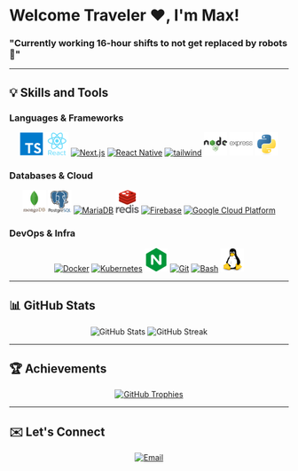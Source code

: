 # Welcome Traveler ❤️, I'm Max!

###  "Currently working 16-hour shifts to not get replaced by robots 🤖"

---

## 💡 Skills and Tools

### Languages & Frameworks

<p align="center">
  <a href="https://www.typescriptlang.org/" target="_blank"><img src="https://raw.githubusercontent.com/devicons/devicon/master/icons/typescript/typescript-original.svg" alt="TypeScript" width="42" height="42"/></a>
  <a href="https://reactjs.org/" target="_blank"><img src="https://raw.githubusercontent.com/devicons/devicon/master/icons/react/react-original-wordmark.svg" alt="React" width="42" height="42"/></a>
  <a href="https://nextjs.org/" target="_blank"><img src="https://cdn.worldvectorlogo.com/logos/nextjs-2.svg" alt="Next.js" width="42" height="42"/></a>
  <a href="https://reactnative.dev/" target="_blank"><img src="https://reactnative.dev/img/header_logo.svg" alt="React Native" width="42" height="42"/></a>
  <a target="_blank" href="https://www.vectorlogo.zone/logos/tailwindcss/tailwindcss-icon.svg" style="display: inline-block;"><img src="https://www.vectorlogo.zone/logos/tailwindcss/tailwindcss-icon.svg" alt="tailwind" width="42" height="42" /></a>
  <a href="https://nodejs.org/" target="_blank"><img src="https://raw.githubusercontent.com/devicons/devicon/master/icons/nodejs/nodejs-original-wordmark.svg" alt="Node.js" width="42" height="42"/></a>
  <a href="https://expressjs.com/" target="_blank"><img src="https://raw.githubusercontent.com/devicons/devicon/master/icons/express/express-original-wordmark.svg" alt="Express.js" width="42" height="42"/></a>
  <a href="https://www.python.org/" target="_blank"><img src="https://raw.githubusercontent.com/devicons/devicon/master/icons/python/python-original.svg" alt="Python" width="42" height="42"/></a>
</p>

### Databases & Cloud

<p align="center">
  <a href="https://www.mongodb.com/" target="_blank"><img src="https://raw.githubusercontent.com/devicons/devicon/master/icons/mongodb/mongodb-original-wordmark.svg" alt="MongoDB" width="42" height="42"/></a>
  <a href="https://www.postgresql.org/" target="_blank"><img src="https://raw.githubusercontent.com/devicons/devicon/master/icons/postgresql/postgresql-original-wordmark.svg" alt="PostgreSQL" width="42" height="42"/></a>
  <a href="https://mariadb.org/" target="_blank"><img src="https://www.vectorlogo.zone/logos/mariadb/mariadb-icon.svg" alt="MariaDB" width="42" height="42"/></a>
  <a href="https://redis.io/" target="_blank"><img src="https://raw.githubusercontent.com/devicons/devicon/master/icons/redis/redis-original-wordmark.svg" alt="Redis" width="42" height="42"/></a>
  <a href="https://firebase.google.com/" target="_blank"><img src="https://www.vectorlogo.zone/logos/firebase/firebase-icon.svg" alt="Firebase" width="42" height="42"/></a>
  <a href="https://cloud.google.com/" target="_blank"><img src="https://www.vectorlogo.zone/logos/google_cloud/google_cloud-icon.svg" alt="Google Cloud Platform" width="42" height="42"/></a>
</p>

### DevOps & Infra

<p align="center">
  <a href="https://www.docker.com/" target="_blank"><img src="https://www.vectorlogo.zone/logos/docker/docker-icon.svg" alt="Docker" width="42" height="42"/></a>
  <a href="https://kubernetes.io/" target="_blank"><img src="https://www.vectorlogo.zone/logos/kubernetes/kubernetes-icon.svg" alt="Kubernetes" width="42" height="42"/></a>
  <a href="https://nginx.org/" target="_blank"><img src="https://raw.githubusercontent.com/devicons/devicon/master/icons/nginx/nginx-original.svg" alt="Nginx" width="42" height="42"/></a>
  <a href="https://git-scm.com/" target="_blank"><img src="https://www.vectorlogo.zone/logos/git-scm/git-scm-icon.svg" alt="Git" width="42" height="42"/></a>
  <a href="https://www.gnu.org/software/bash/" target="_blank"><img src="https://www.vectorlogo.zone/logos/gnu_bash/gnu_bash-icon.svg" alt="Bash" width="42" height="42"/></a>
  <a href="https://www.linux.org/" target="_blank"><img src="https://raw.githubusercontent.com/devicons/devicon/master/icons/linux/linux-original.svg" alt="Linux" width="42" height="42"/></a>
</p>

---

## 📊 GitHub Stats

<p align="center">
  <img src="https://github-readme-stats.vercel.app/api?username=Phuturer&show_icons=true&theme=radical" alt="GitHub Stats" />
  <img src="https://github-readme-streak-stats.herokuapp.com/?user=Phuturer&theme=radical" alt="GitHub Streak" />
</p>

---

## 🏆 Achievements

<p align="center">
  <a href="https://github.com/ryo-ma/github-profile-trophy"><img src="https://github-profile-trophy.vercel.app/?username=Phuturer&theme=radical&margin-w=15" alt="GitHub Trophies" /></a>
</p>

---

## ✉️ Let's Connect

<p align="center">
  <a href="mailto:max@runlevel.io"><img src="https://www.vectorlogo.zone/logos/gmail/gmail-icon.svg" alt="Email" width="42" height="42"/></a>
</p>
